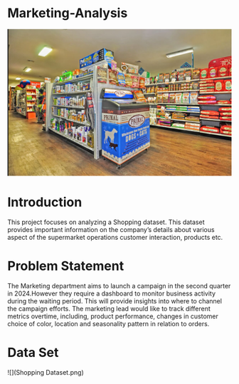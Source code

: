 # Marketing-Analysis
![](Shop.png)

# Introduction
This project focuses on analyzing a Shopping dataset. This dataset provides important information on the company’s details about various aspect of the supermarket operations customer interaction, products etc.

# Problem Statement
The Marketing department aims to launch a campaign in the second quarter in 2024.However they require a dashboard to monitor business activity during the waiting period. This will provide insights into where to channel the campaign efforts. The marketing lead would like to track different metrics overtime, including, product performance, changes in customer choice of color, location and seasonality pattern in relation to orders.

# Data Set
![](Shopping Dataset.png)
